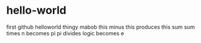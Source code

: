 # hello-world
first github helloworld thingy mabob
this minus this produces this sum
sum times n becomes pi
pi divides logic becomes e